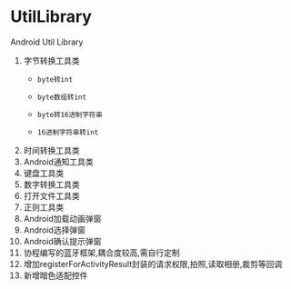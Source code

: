 # UtilLibrary
Android Util Library

1. 字节转换工具类
    *     byte转int
    *     byte数组转int
    *     byte转16进制字符串
    *     16进制字符串转int
2. 时间转换工具类
3. Android通知工具类
4. 键盘工具类
5. 数字转换工具类
6. 打开文件工具类
7. 正则工具类
8. Android加载动画弹窗
9. Android选择弹窗
10. Android确认提示弹窗
11. 协程编写的蓝牙框架,耦合度较高,需自行定制
12. 增加registerForActivityResult封装的请求权限,拍照,读取相册,裁剪等回调
13. 新增暗色适配控件




